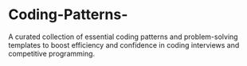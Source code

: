 # Coding-Patterns-
A curated collection of essential coding patterns and problem-solving templates to boost efficiency and confidence in coding interviews and competitive programming.
